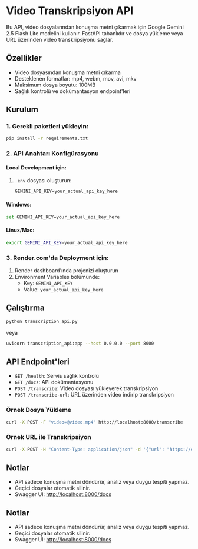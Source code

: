 # Video Transkripsiyon API

Bu API, video dosyalarından konuşma metni çıkarmak için Google Gemini 2.5 Flash Lite modelini kullanır. FastAPI tabanlıdır ve dosya yükleme veya URL üzerinden video transkripsiyonu sağlar.

## Özellikler
- Video dosyasından konuşma metni çıkarma
- Desteklenen formatlar: mp4, webm, mov, avi, mkv
- Maksimum dosya boyutu: 100MB
- Sağlık kontrolü ve dokümantasyon endpoint'leri

## Kurulum

### 1. Gerekli paketleri yükleyin:
```bash
pip install -r requirements.txt
```

### 2. API Anahtarı Konfigürasyonu

#### Local Development için:
1. `.env` dosyası oluşturun:
   ```
   GEMINI_API_KEY=your_actual_api_key_here
   ```

#### Windows:
```bash
set GEMINI_API_KEY=your_actual_api_key_here
```

#### Linux/Mac:
```bash
export GEMINI_API_KEY=your_actual_api_key_here
```

### 3. Render.com'da Deployment için:
1. Render dashboard'ında projenizi oluşturun
2. Environment Variables bölümünde:
   - Key: `GEMINI_API_KEY`
   - Value: `your_actual_api_key_here`

## Çalıştırma
```bash
python transcription_api.py
```
veya
```bash
uvicorn transcription_api:app --host 0.0.0.0 --port 8000
```

## API Endpoint'leri
- `GET /health`: Servis sağlık kontrolü
- `GET /docs`: API dokümantasyonu
- `POST /transcribe`: Video dosyası yükleyerek transkripsiyon
- `POST /transcribe-url`: URL üzerinden video indirip transkripsiyon

### Örnek Dosya Yükleme
```bash
curl -X POST -F "video=@video.mp4" http://localhost:8000/transcribe
```

### Örnek URL ile Transkripsiyon
```bash
curl -X POST -H "Content-Type: application/json" -d '{"url": "https://example.com/video.mp4"}' http://localhost:8000/transcribe-url
```

## Notlar
- API sadece konuşma metni döndürür, analiz veya duygu tespiti yapmaz.
- Geçici dosyalar otomatik silinir.
- Swagger UI: [http://localhost:8000/docs](http://localhost:8000/docs)

## Notlar
- API sadece konuşma metni döndürür, analiz veya duygu tespiti yapmaz.
- Geçici dosyalar otomatik silinir.
- Swagger UI: [http://localhost:8000/docs](http://localhost:8000/docs)

